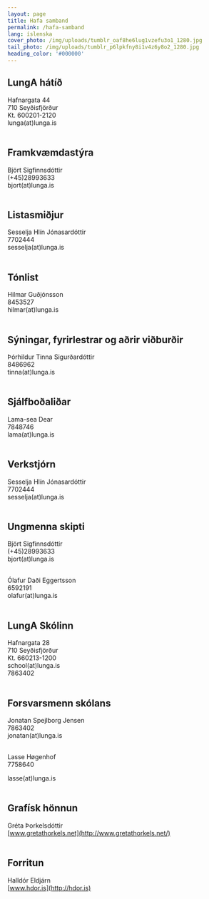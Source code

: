 ```yaml
---
layout: page
title: Hafa samband
permalink: /hafa-samband
lang: íslenska
cover_photo: /img/uploads/tumblr_oaf8he6lug1vzefu3o1_1280.jpg
tail_photo: /img/uploads/tumblr_p6lpkfny8i1v4z6y8o2_1280.jpg
heading_color: '#000000'
---
```

## LungA hátíð

Hafnargata 44<br>
710 Seyðisfjörður<br>
Kt. 600201-2120<br>
lunga(at)lunga.is<br><br>

## Framkvæmdastýra

Björt Sigfinnsdóttir<br>
(+45)28993633<br>
bjort(at)lunga.is<br><br>

## Listasmiðjur

Sesselja Hlín Jónasardóttir<br>
7702444<br>
sesselja(at)lunga.is<br><br>

## Tónlist

Hilmar Guðjónsson<br>8453527<br>hilmar(at)lunga.is<br><br>

## Sýningar, fyrirlestrar og aðrir viðburðir

Þórhildur Tinna Sigurðardóttir<br>
8486962<br>
tinna(at)lunga.is<br><br>

## Sjálfboðaliðar

Lama-sea Dear<br>
7848746<br>
lama(at)lunga.is<br><br>

## Verkstjórn

Sesselja Hlín Jónasardóttir<br>
7702444<br>
sesselja(at)lunga.is<br><br>

## Ungmenna skipti

Björt Sigfinnsdóttir<br>
(+45)28993633<br>
bjort(at)lunga.is<br><br>

Ólafur Daði Eggertsson<br>
6592191<br>
olafur(at)lunga.is<br><br>

## LungA Skólinn

Hafnargata 28<br>
710 Seyðisfjörður<br>
Kt. 660213-1200<br>
school(at)lunga.is<br>
7863402<br><br>

## Forsvarsmenn skólans

Jonatan Spejlborg Jensen<br>
7863402<br>
jonatan(at)lunga.is<br><br>

Lasse Høgenhof<br>
7758640<br>

lasse(at)lunga.is<br><br>

## Grafísk hönnun

Gréta Þorkelsdóttir<br>
[www.gretathorkels.net](http://www.gretathorkels.net/)<br><br>

## Forritun

Halldór Eldjárn<br>
[www.hdor.is](http://hdor.is)<br><br>
